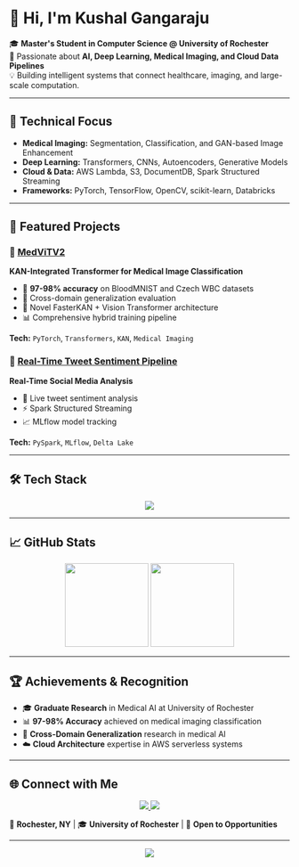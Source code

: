 # 👋 Hi, I'm Kushal Gangaraju  

🎓 **Master's Student in Computer Science @ University of Rochester**  
🧠 Passionate about **AI, Deep Learning, Medical Imaging, and Cloud Data Pipelines**  
💡 Building intelligent systems that connect healthcare, imaging, and large-scale computation.  

---

## 🧩 Technical Focus
- **Medical Imaging:** Segmentation, Classification, and GAN-based Image Enhancement  
- **Deep Learning:** Transformers, CNNs, Autoencoders, Generative Models  
- **Cloud & Data:** AWS Lambda, S3, DocumentDB, Spark Structured Streaming  
- **Frameworks:** PyTorch, TensorFlow, OpenCV, scikit-learn, Databricks  

---

## 🚀 Featured Projects

### 🩻 [MedViTV2](https://github.com/kushalX13/medvitv2-medical-classification)
**KAN-Integrated Transformer for Medical Image Classification**
- 🎯 **97-98% accuracy** on BloodMNIST and Czech WBC datasets
- 🔬 Cross-domain generalization evaluation
- 🧠 Novel FasterKAN + Vision Transformer architecture
- 📊 Comprehensive hybrid training pipeline

**Tech:** `PyTorch`, `Transformers`, `KAN`, `Medical Imaging`

### 💬 [Real-Time Tweet Sentiment Pipeline](https://github.com/kushalX13/Real-Time-Tweet-Sentiment-Pipeline)
**Real-Time Social Media Analysis**
- 📱 Live tweet sentiment analysis
- ⚡ Spark Structured Streaming
- 📈 MLflow model tracking

**Tech:** `PySpark`, `MLflow`, `Delta Lake`

---

## 🛠️ Tech Stack
<p align="center">
  <img src="https://skillicons.dev/icons?i=python,pytorch,tensorflow,aws,docker,git,linux,opencv,sqlite,vscode,jupyter,github" />
</p>

---

## 📈 GitHub Stats
<p align="center">
  <img height="150em" src="https://github-readme-stats.vercel.app/api?username=kushalX13&show_icons=true&theme=radical&hide_border=true&count_private=true" />
  <img height="150em" src="https://github-readme-stats.vercel.app/api/top-langs/?username=kushalX13&layout=compact&theme=radical&hide_border=true" />
</p>

---

## 🏆 Achievements & Recognition
- 🎓 **Graduate Research** in Medical AI at University of Rochester
- 📊 **97-98% Accuracy** achieved on medical imaging classification
- 🔬 **Cross-Domain Generalization** research in medical AI
- ☁️ **Cloud Architecture** expertise in AWS serverless systems

---

## 🌐 Connect with Me  
<p align="center">
  <a href="https://www.linkedin.com/in/kushal-g-7b9526224">
    <img src="https://img.shields.io/badge/LinkedIn-Kushal_Gangaraju-blue?logo=linkedin&logoColor=white&style=for-the-badge" />
  </a>
  <a href="mailto:kgangara@ur.rochester.edu">
    <img src="https://img.shields.io/badge/Email-kgangara@ur.rochester.edu-red?logo=gmail&logoColor=white&style=for-the-badge" />
  </a>
</p>

📍 **Rochester, NY** | 🎓 **University of Rochester** | 💼 **Open to Opportunities**

---

<div align="center">
  <img src="https://readme-typing-svg.demolab.com?font=Fira+Code&pause=1000&color=00D9FF&center=true&vCenter=true&width=435&lines=Turning+data+into+intelligence;One+model+at+a+time;Building+the+future+of+AI" />
</div>
